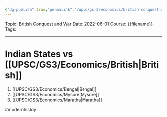 ```yaml
---
{"dg-publish":true,"permalink":"/upsc/gs-3/economics/british-conquest-and-war/","dgHomeLink":true,"dgPassFrontmatter":false}
---
```


Topic: British Conquest and War
Date: 2022-06-01
Course: {{filename}}
Tags: 

---



# Indian States vs [[UPSC/GS3/Economics/British|British]]
1. [[UPSC/GS3/Economics/Bengal|Bengal]]
2. [[UPSC/GS3/Economics/Mysore|Mysore]]
3. [[UPSC/GS3/Economics/Maratha|Maratha]]

#modernhistoy